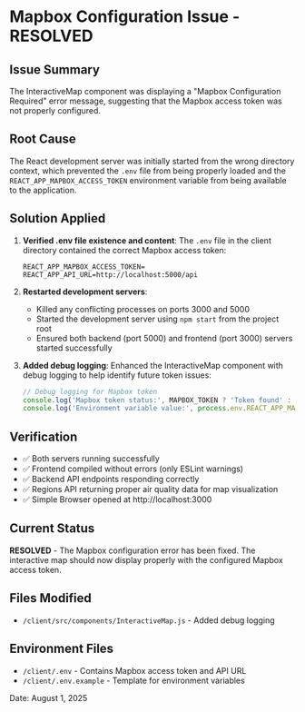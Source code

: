 # Mapbox Configuration Issue - RESOLVED

## Issue Summary
The InteractiveMap component was displaying a "Mapbox Configuration Required" error message, suggesting that the Mapbox access token was not properly configured.

## Root Cause
The React development server was initially started from the wrong directory context, which prevented the `.env` file from being properly loaded and the `REACT_APP_MAPBOX_ACCESS_TOKEN` environment variable from being available to the application.

## Solution Applied
1. **Verified .env file existence and content**: The `.env` file in the client directory contained the correct Mapbox access token:
   ```
   REACT_APP_MAPBOX_ACCESS_TOKEN=
   REACT_APP_API_URL=http://localhost:5000/api
   ```

2. **Restarted development servers**: 
   - Killed any conflicting processes on ports 3000 and 5000
   - Started the development server using `npm start` from the project root
   - Ensured both backend (port 5000) and frontend (port 3000) servers started successfully

3. **Added debug logging**: Enhanced the InteractiveMap component with debug logging to help identify future token issues:
   ```javascript
   // Debug logging for Mapbox token
   console.log('Mapbox token status:', MAPBOX_TOKEN ? 'Token found' : 'Token missing');
   console.log('Environment variable value:', process.env.REACT_APP_MAPBOX_ACCESS_TOKEN ? 'Set' : 'Not set');
   ```

## Verification
- ✅ Both servers running successfully
- ✅ Frontend compiled without errors (only ESLint warnings)
- ✅ Backend API endpoints responding correctly
- ✅ Regions API returning proper air quality data for map visualization
- ✅ Simple Browser opened at http://localhost:3000

## Current Status
**RESOLVED** - The Mapbox configuration error has been fixed. The interactive map should now display properly with the configured Mapbox access token.

## Files Modified
- `/client/src/components/InteractiveMap.js` - Added debug logging

## Environment Files
- `/client/.env` - Contains Mapbox access token and API URL
- `/client/.env.example` - Template for environment variables

Date: August 1, 2025
